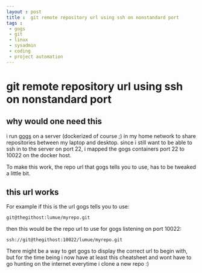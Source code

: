 ```yaml
---
layout : post
title :  git remote repository url using ssh on nonstandard port
tags :
 - gogs
 - git
 - linux
 - sysadmin
 - coding
 - project automation
---
```


# git remote repository url using ssh on nonstandard port

## why would one need this

i run [gogs](https://gogs.io/) on a server (dockerized of course ;)  in my home network to share repositories between my laptop and desktop.
since i still want to be able to ssh in to the server on port 22, i mapped the gogs containers port 22 to 10022 on the docker host.

To make this work, the repo url that gogs tells you to use, has to be tweaked a little bit.

## this url works

For example if this is the url gogs tells you to use:

    git@thegithost:lumue/myrepo.git

then this would be the repo url to use for gogs listening on port 10022:

    ssh://git@thegithost:10022/lumue/myrepo.git

There might be a way to get gogs to display the correct url to begin with, but for the time being i now have at least this cheatsheet and wont have to go hunting on the internet everytime i clone a new repo :)

